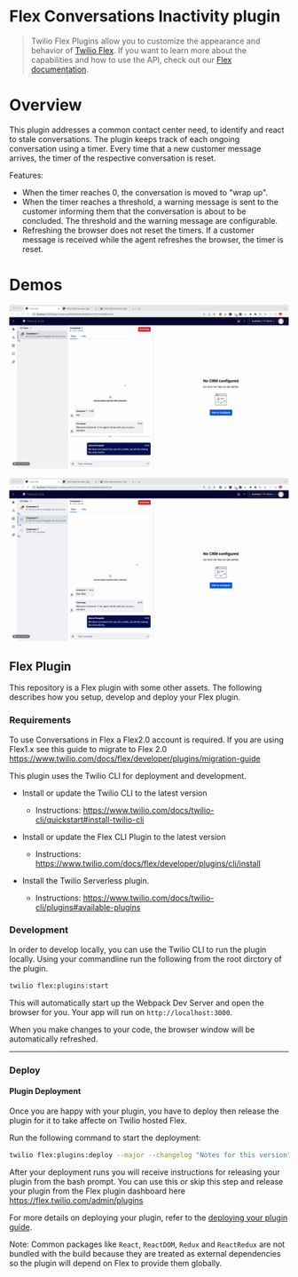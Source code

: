 # Flex Conversations Inactivity plugin

>Twilio Flex Plugins allow you to customize the appearance and behavior of [Twilio Flex](https://www.twilio.com/flex). If you want to learn more about the capabilities and how to use the API, check out our [Flex documentation](https://www.twilio.com/docs/flex).

# Overview

This plugin addresses a common contact center need, to identify and react to stale conversations. The plugin keeps track of each ongoing conversation using a timer. Every time that a new customer message arrives, the timer of the respective conversation is reset. 

Features:
* When the timer reaches 0, the conversation is moved to "wrap up". 
* When the timer reaches a threshold, a warning message is sent to the customer informing them that the conversation is about to be concluded. The threshold and the warning message are configurable.
* Refreshing the browser does not reset the timers. If a customer message is received while the agent refreshes the browser, the timer is reset. 
 
# Demos

![Chat moved to wrap up](readme_images/moveToWrapUp.gif)


![Multiple Chats](readme_images/multiChat.gif)

## Flex Plugin

This repository is a Flex plugin with some other assets. The following describes how you setup, develop and deploy your Flex plugin.

### Requirements

To use Conversations in Flex a Flex2.0 account is required. If you are using Flex1.x see this guide to migrate to Flex 2.0 
https://www.twilio.com/docs/flex/developer/plugins/migration-guide

This plugin uses the Twilio CLI for deployment and development.

- Install or update the Twilio CLI to the latest version
  - Instructions: https://www.twilio.com/docs/twilio-cli/quickstart#install-twilio-cli
- Install or update the Flex CLI Plugin to the latest version

  - Instructions: https://www.twilio.com/docs/flex/developer/plugins/cli/install

- Install the Twilio Serverless plugin.
  - Instructions: https://www.twilio.com/docs/twilio-cli/plugins#available-plugins

### Development

In order to develop locally, you can use the Twilio CLI to run the plugin locally. Using your commandline run the following from the root dirctory of the plugin.

```bash
twilio flex:plugins:start
```

This will automatically start up the Webpack Dev Server and open the browser for you. Your app will run on `http://localhost:3000`.

When you make changes to your code, the browser window will be automatically refreshed.

---

### Deploy

#### Plugin Deployment

Once you are happy with your plugin, you have to deploy then release the plugin for it to take affecte on Twilio hosted Flex.

Run the following command to start the deployment:

```bash
twilio flex:plugins:deploy --major --changelog "Notes for this version" --description "Functionality of the plugin"
```

After your deployment runs you will receive instructions for releasing your plugin from the bash prompt. You can use this or skip this step and release your plugin from the Flex plugin dashboard here https://flex.twilio.com/admin/plugins

For more details on deploying your plugin, refer to the [deploying your plugin guide](https://www.twilio.com/docs/flex/plugins#deploying-your-plugin).

Note: Common packages like `React`, `ReactDOM`, `Redux` and `ReactRedux` are not bundled with the build because they are treated as external dependencies so the plugin will depend on Flex to provide them globally.